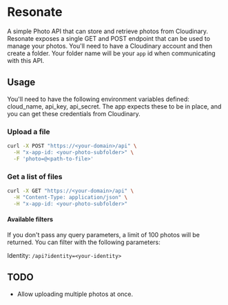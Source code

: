 # Resonate

A simple Photo API that can store and retrieve photos from Cloudinary. Resonate exposes a single GET and POST endpoint that can be used to manage your photos. You'll need to have a Cloudinary account and then create a folder. Your folder name will be your `app` id when communicating with this API.  

## Usage

You'll need to have the following environment variables defined:
cloud_name, api_key, api_secret. The app expects these to be in place, and you can get these credentials from Cloudinary.

### Upload a file

```sh
curl -X POST "https://<your-domain>/api" \
  -H "x-app-id: <your-photo-subfolder>" \
  -F 'photo=@<path-to-file>' 
```

### Get a list of files

```sh
curl -X GET "https://<your-domain>/api" \
  -H "Content-Type: application/json" \
  -H "x-app-id: <your-photo-subfolder>"
```

#### Available filters

If you don't pass any query parameters, a limit of 100 photos will be returned. You can filter with the following parameters:

Identity: `/api?identity=<your-identity>`

## TODO

- Allow uploading multiple photos at once.
